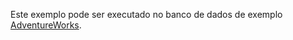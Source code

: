   Este exemplo pode ser executado no banco de dados de exemplo [AdventureWorks](http://msftdbprodsamples.codeplex.com/).
 
